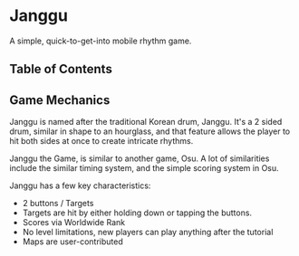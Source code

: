 # Janggu
A simple, quick-to-get-into mobile rhythm game.

## Table of Contents

## Game Mechanics
Janggu is named after the traditional Korean drum, Janggu. It's a 2 sided drum, similar in shape to an hourglass, and that feature allows the player to hit both sides at once to create intricate rhythms.

Janggu the Game, is similar to another game, Osu. A lot of similarities include the similar timing system, and the simple scoring system in Osu. 

Janggu has a few key characteristics:
- 2 buttons / Targets
- Targets are hit by either holding down or tapping the buttons. 
- Scores via Worldwide Rank
- No level limitations, new players can play anything after the tutorial
- Maps are user-contributed

